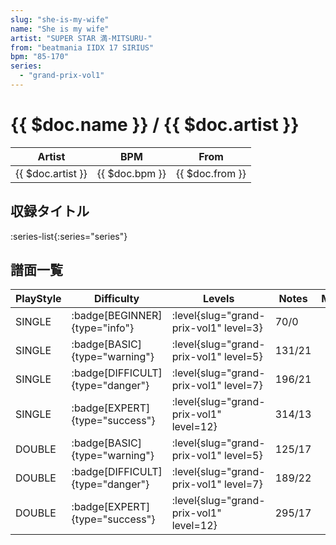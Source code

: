 ```yaml
---
slug: "she-is-my-wife"
name: "She is my wife"
artist: "SUPER STAR 満-MITSURU-"
from: "beatmania IIDX 17 SIRIUS"
bpm: "85-170"
series:
  - "grand-prix-vol1"
---
```


# {{ $doc.name }} / {{ $doc.artist }}

|Artist|BPM|From|
|------|---|----|
|{{ $doc.artist }}|{{ $doc.bpm }}|{{ $doc.from }}|

## 収録タイトル

:series-list{:series="series"}

## 譜面一覧

|PlayStyle|Difficulty|Levels|Notes|Movie|
|---------|----------|------|-----|-----|
|SINGLE| :badge[BEGINNER]{type="info"}|<div class="field is-grouped is-grouped-multiline"> :level{slug="grand-prix-vol1" level=3}</div>|70/0||
|SINGLE| :badge[BASIC]{type="warning"}|<div class="field is-grouped is-grouped-multiline"> :level{slug="grand-prix-vol1" level=5}</div>|131/21||
|SINGLE| :badge[DIFFICULT]{type="danger"}|<div class="field is-grouped is-grouped-multiline"> :level{slug="grand-prix-vol1" level=7}</div>|196/21||
|SINGLE| :badge[EXPERT]{type="success"}|<div class="field is-grouped is-grouped-multiline"> :level{slug="grand-prix-vol1" level=12}</div>|314/13||
|DOUBLE| :badge[BASIC]{type="warning"}|<div class="field is-grouped is-grouped-multiline"> :level{slug="grand-prix-vol1" level=5}</div>|125/17||
|DOUBLE| :badge[DIFFICULT]{type="danger"}|<div class="field is-grouped is-grouped-multiline"> :level{slug="grand-prix-vol1" level=7}</div>|189/22||
|DOUBLE| :badge[EXPERT]{type="success"}|<div class="field is-grouped is-grouped-multiline"> :level{slug="grand-prix-vol1" level=12}</div>|295/17||
